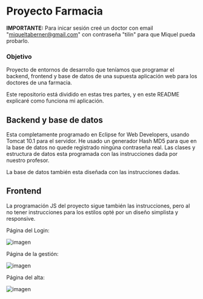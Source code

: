 # Proyecto Farmacia

**IMPORTANTE:** Para inicar sesión creé un doctor con email "miqueltaberner@gmail.com" con contraseña "tilin" para que Miquel pueda probarlo.

### Objetivo

Proyecto de entornos de desarrollo que teníamos que programar el backend, frontend y base de datos de una supuesta aplicación web para los doctores de una farmacia.

Este repositorio está dividido en estas tres partes, y en este README explicaré como funciona mi aplicación.

## Backend y base de datos

Esta completamente programado en Eclipse for Web Developers, usando Tomcat 10.1 para el servidor. He usado un generador Hash MD5 para que en la base de datos no quede registrado ningúna contraseña real.
Las clases y estructura de datos esta programada con las instrucciones dada por nuestro profesor.

La base de datos también esta diseñada con las instrucciones dadas.

## Frontend

La programación JS del proyecto sigue también las instrucciones, pero al no tener instrucciones para los estilos opté por un diseño simplista y responsive.


Página del Login:

![imagen](https://github.com/joanmrt/Farmacia-Entornos/assets/74322611/99caa281-6cdc-43ee-8fff-e56bc0e94e98)

Página de la gestión:

![imagen](https://github.com/joanmrt/Farmacia-Entornos/assets/74322611/e5724073-d2da-4695-bde7-970cc08d3e18)

Página del alta:

![imagen](https://github.com/joanmrt/Farmacia-Entornos/assets/74322611/16332290-bb58-4c06-a7fa-1649cb9bbea0)
